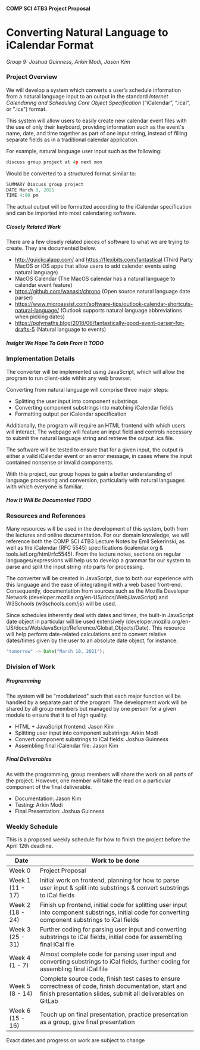#### COMP SCI 4TB3 Project Proposal
# Converting Natural Language to iCalendar Format 
_Group 9: Joshua Guinness, Arkin Modi, Jason Kim_


### Project Overview
We will develop a system which converts a user’s schedule information from a natural language input to an output in the standard *Internet Calendaring and Scheduling Core Object Specification* (“iCalendar”, “.ical”, or ".ics") format. 

This system will allow users to easily create new calendar event files with the use of only their keyboard, providing information such as the event's name, date, and time together as part of one input string, instead of filling separate fields as in a traditional calendar application. 


For example, natural language user input such as the following:
```js
discuss group project at 4p next mon
```
Would be converted to a structured format similar to:
```js
SUMMARY Discuss group project
DATE March 8, 2021
TIME 4:00 pm
```
The actual output will be formatted according to the iCalendar specification and can be imported into most calendaring software.

##### Closely Related Work
There are a few closely related pieces of software to what we are trying to create. They are documented below.

- http://quickcalapp.com/ and https://flexibits.com/fantastical (Third Party MacOS or iOS apps that allow users to add calender events using natural language)
- MacOS Calendar (The MacOS calendar has a natural language to calendar event feature)
- https://github.com/wanasit/chrono (Open source natural language date parser)
- https://www.microassist.com/software-tips/outlook-calendar-shortcuts-natural-language/ (Outlook supports natural language abbreviations when picking dates)
- https://polymaths.blog/2018/06/fantastically-good-event-parser-for-drafts-5 (Natural language to events)


##### Insight We Hope To Gain From It TODO


### Implementation Details
The converter will be implemented using JavaScript, which will allow the program to run client-side within any web browser.

Converting from natural language will comprise three major steps:
- Splitting the user input into component substrings
- Converting component substrings into matching iCalendar fields
- Formatting output per iCalendar specification

Additionally, the program will require an HTML frontend with which users will interact. The webpage will feature an input field and controls necessary to submit the natural language string and retrieve the output .ics file.

The software will be tested to ensure that for a given input, the output is either a valid iCalendar event or an error message, in cases where the input contained nonsense or invalid components.

With this project, our group hopes to gain a better understanding of language processing and conversion, particularly with natural languages with which everyone is familiar.

##### How It Will Be Documented TODO



### Resources and References 
Many resources will be used in the development of this system, both from the lectures and online documentation. For our domain knowledge, we will reference both the COMP SCI 4TB3 Lecture Notes by Emil Sekerinski, as well as the iCalendar (RFC 5545) specifications (icalendar.org & tools.ietf.org/html/rfc5545). From the lecture notes, sections on regular languages/expressions will help us to develop a grammar for our system to parse and split the input string into parts for processing.

The converter will be created in JavaScript, due to both our experience with this language and the ease of integrating it with a web based front-end. Consequently, documentation from sources such as the Mozilla Developer Network (developer.mozilla.org/en-US/docs/Web/JavaScript) and W3Schools (w3schools.com/js) will be used.

Since schedules inherently deal with dates and times, the built-in JavaScript date object in particular will be used extensively (developer.mozilla.org/en-US/docs/Web/JavaScript/Reference/Global_Objects/Date). This resource will help perform date-related calculations and to convert relative dates/times given by the user to an absolute date object, for instance:
```js
"tomorrow" -> Date("March 10, 2021");
```

### Division of Work

##### Programming
The system will be "modularized" such that each major function will be handled by a separate part of the program. The development work will be shared by all group members but managed by one person for a given module to ensure that it is of high quality.
- HTML + JavaScript frontend: Jason Kim
- Splitting user input into component substrings: Arkin Modi
- Convert component substrings to iCal fields: Joshua Guinness
- Assembling final iCalendar file: Jason Kim

##### Final Deliverables
As with the programming, group members will share the work on all parts of the project. However, one member will take the lead on a particular component of the final deliverable.
- Documentation: Jason Kim
- Testing: Arkin Modi
- Final Presentation: Joshua Guinness

### Weekly Schedule
This is a proposed weekly schedule for how to finish the project before the April 12th deadline.

| Date | Work to be done |
| ------ | ------ |
| Week 0 | Project Proposal |
| Week 1 (11 - 17) | Initial work on frontend, planning for how to parse user input & split into substrings & convert substrings to iCal fields |
| Week 2 (18 - 24) | Finish up frontend, initial code for splitting user input into component substrings,  initial code for converting component substrings to iCal fields |
| Week 3 (25 - 31) | Further coding for parsing user input and converting substrings to iCal fields, initial code for assembling final iCal file |
| Week 4 (1 - 7) | Almost complete code for parsing user input and converting substrings to iCal fields, further coding for assembling final iCal file |
| Week 5 (8 - 14) | Complete source code, finish test cases to ensure correctness of code, finish documentation, start and finish presentation slides, submit all deliverables on GitLab |
| Week 6 (15 - 16) | Touch up on final presentation, practice presentation as a group, give final presentation|

Exact dates and progress on work are subject to change